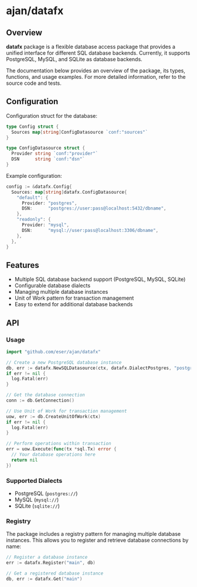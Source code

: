 # ajan/datafx

## Overview

**datafx** package is a flexible database access package that provides a
unified interface for different SQL database backends. Currently, it supports
PostgreSQL, MySQL, and SQLite as database backends.

The documentation below provides an overview of the package, its types,
functions, and usage examples. For more detailed information, refer to the
source code and tests.

## Configuration

Configuration struct for the database:

```go
type Config struct {
  Sources map[string]ConfigDatasource `conf:"sources"`
}

type ConfigDatasource struct {
  Provider string `conf:"provider"`
  DSN      string `conf:"dsn"`
}
```

Example configuration:

```go
config := &datafx.Config{
  Sources: map[string]datafx.ConfigDatasource{
    "default": {
      Provider: "postgres",
      DSN:      "postgres://user:pass@localhost:5432/dbname",
    },
    "readonly": {
      Provider: "mysql",
      DSN:      "mysql://user:pass@localhost:3306/dbname",
    },
  },
}
```

## Features

- Multiple SQL database backend support (PostgreSQL, MySQL, SQLite)
- Configurable database dialects
- Managing multiple database instances
- Unit of Work pattern for transaction management
- Easy to extend for additional database backends

## API

### Usage

```go
import "github.com/eser/ajan/datafx"

// Create a new PostgreSQL database instance
db, err := datafx.NewSQLDatasource(ctx, datafx.DialectPostgres, "postgres://localhost:5432/mydb")
if err != nil {
  log.Fatal(err)
}

// Get the database connection
conn := db.GetConnection()

// Use Unit of Work for transaction management
uow, err := db.CreateUnitOfWork(ctx)
if err != nil {
  log.Fatal(err)
}

// Perform operations within transaction
err = uow.Execute(func(tx *sql.Tx) error {
  // Your database operations here
  return nil
})
```

### Supported Dialects

- PostgreSQL (`postgres://`)
- MySQL (`mysql://`)
- SQLite (`sqlite://`)

### Registry

The package includes a registry pattern for managing multiple database
instances. This allows you to register and retrieve database connections by
name:

```go
// Register a database instance
err := datafx.Register("main", db)

// Get a registered database instance
db, err := datafx.Get("main")
```
